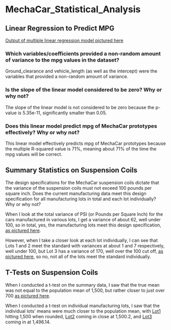 # MechaCar_Statistical_Analysis

## Linear Regression to Predict MPG
[Output of multiple linear regression model pictured here](https://github.com/LaurenSonis/MechaCar_Statistical_Analysis/blob/main/2021-03-21.png)

### Which variables/coefficients provided a non-random amount of variance to the mpg values in the dataset?
Ground_clearance and vehicle_length (as well as the intercept) were the variables that provided a non-random amount of variance. 

### Is the slope of the linear model considered to be zero? Why or why not?
The slope of the linear model is not considered to be zero because the p-value is 5.35e-11, significantly smaller than 0.05.

### Does this linear model predict mpg of MechaCar prototypes effectively? Why or why not?
This linear model effectively predicts mpg of MechaCar prototypes because the multiple R-squared value is 71%, meaning about 71% of the time the mpg values will be correct.

## Summary Statistics on Suspension Coils
The design specifications for the MechaCar suspension coils dictate that the variance of the suspension coils must not exceed 100 pounds per square inch. Does the current manufacturing data meet this design specification for all manufacturing lots in total and each lot individually? Why or why not?

When I look at the total variance of PSI (or Pounds per Square Inch) for the cars manufactured in various lots, I get a variance of about 62, well under 100, so in total, yes, the manufacturing lots meet this design specification, [as pictured here]("https://github.com/LaurenSonis/MechaCar_Statistical_Analysis/blob/main/2021-03-21%20(1).png").

However, when I take a closer look at each lot individually, I can see that Lots 1 and 2 meet the standard with variances at about 1 and 7 respectively, well under 100, but Lot 3 has a variance of 170, well over the 100 cut off, [as pictured here]("https://github.com/LaurenSonis/MechaCar_Statistical_Analysis/blob/main/2021-03-21%20(2).png"), so no, not all of the lots meet the standard individually.

## T-Tests on Suspension Coils
When I conducted a t-test on the summary data, I saw that the true mean was not equal to the population mean of 1,500, but rather closer to just over 700 [as pictured here](https://github.com/LaurenSonis/MechaCar_Statistical_Analysis/blob/main/2021-03-21%20(13).png).

When I conducted a t-test on individual manufacturing lots, I saw that the individual lots' means were much closer to the population mean, with [Lot1]() hitting 1,500 when rounded, [Lot2]() coming in close at 1,500.2, and [Lot3]() coming in at 1,496.14.
